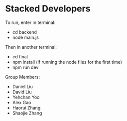 # Stacked Developers

To run, enter in terminal:
 - cd backend
 - node main.js

Then in another terminal:
 - cd final
 - npm install (if running the node files for the first time)
 - npm run dev

Group Members:
 - Daniel Liu
 - David Liu
 - Yehchan Yoo
 - Alex Gao
 - Haorui Zhang
 - Shaojie Zhang

